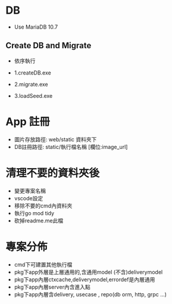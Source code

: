 # DB

* Use MariaDB 10.7

## Create DB and Migrate

* 依序執行

* 1.createDB.exe
* 2.migrate.exe
* 3.loadSeed.exe

# App 註冊
* 圖片存放路徑: web/static 資料夾下
* DB註冊路徑: static/執行檔名稱 [欄位:image_url]

# 清理不要的資料夾後
* 變更專案名稱
* vscode設定
* 移除不要的cmd內資料夾
* 執行go mod tidy
* 砍掉readme.me此檔
# 專案分佈
* cmd下可建置其他執行檔
* pkg下app外層是上層通用的,含通用model (不含)deliverymodel
* pkg下app內層ctxcache,deliverymodel,errordef是內層通用
* pkg下app內層server內含進入點
* pkg下app內層含delivery, usecase , repo(db orm, http, grpc ...)